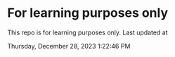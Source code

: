 # For learning purposes only
This repo is for learning purposes only.
Last updated at

Thursday, December 28, 2023 1:22:46 PM

